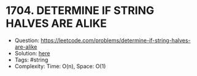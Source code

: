 # 1704. DETERMINE IF STRING HALVES ARE ALIKE

* Question: https://leetcode.com/problems/determine-if-string-halves-are-alike 
* Solution: [here](Solution.java) 
* Tags: #string
* Complexity: Time: O(n), Space: O(1)
